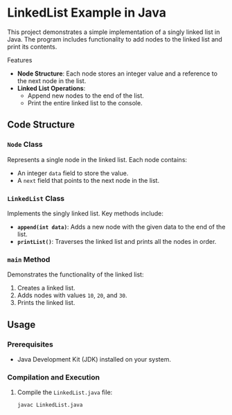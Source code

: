 # LinkedList Example in Java

This project demonstrates a simple implementation of a singly linked list in Java. The program includes functionality to add nodes to the linked list and print its contents.

Features

- **Node Structure**: Each node stores an integer value and a reference to the next node in the list.
- **Linked List Operations**:
  - Append new nodes to the end of the list.
  - Print the entire linked list to the console.

## Code Structure

### `Node` Class

Represents a single node in the linked list. Each node contains:
- An integer `data` field to store the value.
- A `next` field that points to the next node in the list.

### `LinkedList` Class

Implements the singly linked list. Key methods include:
- **`append(int data)`**: Adds a new node with the given data to the end of the list.
- **`printList()`**: Traverses the linked list and prints all the nodes in order.

### `main` Method

Demonstrates the functionality of the linked list:
1. Creates a linked list.
2. Adds nodes with values `10`, `20`, and `30`.
3. Prints the linked list.

## Usage

### Prerequisites

- Java Development Kit (JDK) installed on your system.

### Compilation and Execution

1. Compile the `LinkedList.java` file:
   ```bash
   javac LinkedList.java

